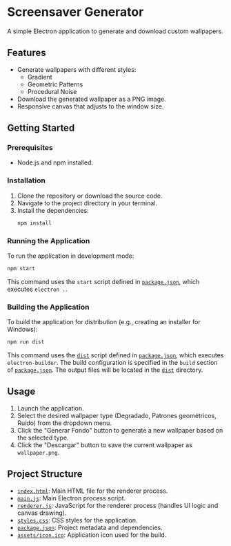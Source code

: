 # Screensaver Generator

A simple Electron application to generate and download custom wallpapers.

## Features

- Generate wallpapers with different styles:
  - Gradient
  - Geometric Patterns
  - Procedural Noise
- Download the generated wallpaper as a PNG image.
- Responsive canvas that adjusts to the window size.

## Getting Started

### Prerequisites

- Node.js and npm installed.

### Installation

1.  Clone the repository or download the source code.
2.  Navigate to the project directory in your terminal.
3.  Install the dependencies:
    ```sh
    npm install
    ```

### Running the Application

To run the application in development mode:

```sh
npm start
```

This command uses the `start` script defined in [`package.json`](package.json), which executes `electron .`.

### Building the Application

To build the application for distribution (e.g., creating an installer for Windows):

```sh
npm run dist
```

This command uses the [`dist`](dist) script defined in [`package.json`](package.json), which executes `electron-builder`. The build configuration is specified in the `build` section of [`package.json`](package.json). The output files will be located in the [`dist`](dist) directory.

## Usage

1.  Launch the application.
2.  Select the desired wallpaper type (Degradado, Patrones geométricos, Ruido) from the dropdown menu.
3.  Click the "Generar Fondo" button to generate a new wallpaper based on the selected type.
4.  Click the "Descargar" button to save the current wallpaper as `wallpaper.png`.

## Project Structure

- [`index.html`](index.html): Main HTML file for the renderer process.
- [`main.js`](main.js): Main Electron process script.
- [`renderer.js`](renderer.js): JavaScript for the renderer process (handles UI logic and canvas drawing).
- [`styles.css`](styles.css): CSS styles for the application.
- [`package.json`](package.json): Project metadata and dependencies.
- [`assets/icon.ico`](assets/icon.ico): Application icon used for the build.
